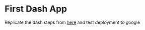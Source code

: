 # First Dash App
Replicate the dash steps from [here](https://www.rkingdc.com/blog/2019/3/6/shiny-vs-dash-a-side-by-side-comparison) and 
test deployment to google